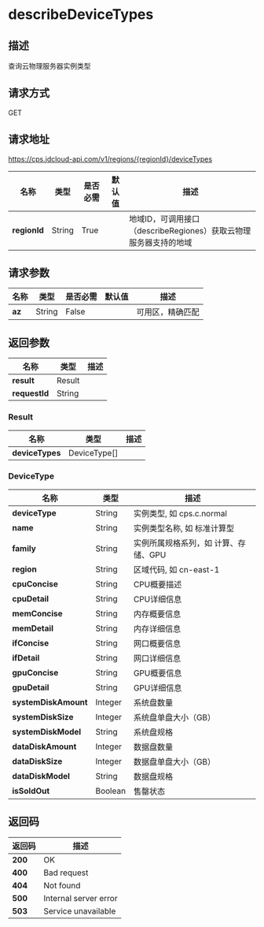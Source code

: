 # describeDeviceTypes


## 描述
查询云物理服务器实例类型

## 请求方式
GET

## 请求地址
https://cps.jdcloud-api.com/v1/regions/{regionId}/deviceTypes

|名称|类型|是否必需|默认值|描述|
|---|---|---|---|---|
|**regionId**|String|True| |地域ID，可调用接口（describeRegiones）获取云物理服务器支持的地域|

## 请求参数
|名称|类型|是否必需|默认值|描述|
|---|---|---|---|---|
|**az**|String|False| |可用区，精确匹配|


## 返回参数
|名称|类型|描述|
|---|---|---|
|**result**|Result| |
|**requestId**|String| |

### Result
|名称|类型|描述|
|---|---|---|
|**deviceTypes**|DeviceType[]| |
### DeviceType
|名称|类型|描述|
|---|---|---|
|**deviceType**|String|实例类型, 如 cps.c.normal|
|**name**|String|实例类型名称, 如 标准计算型|
|**family**|String|实例所属规格系列，如 计算、存储、GPU|
|**region**|String|区域代码, 如 cn-east-1|
|**cpuConcise**|String|CPU概要描述|
|**cpuDetail**|String|CPU详细信息|
|**memConcise**|String|内存概要信息|
|**memDetail**|String|内存详细信息|
|**ifConcise**|String|网口概要信息|
|**ifDetail**|String|网口详细信息|
|**gpuConcise**|String|GPU概要信息|
|**gpuDetail**|String|GPU详细信息|
|**systemDiskAmount**|Integer|系统盘数量|
|**systemDiskSize**|Integer|系统盘单盘大小（GB）|
|**systemDiskModel**|String|系统盘规格|
|**dataDiskAmount**|Integer|数据盘数量|
|**dataDiskSize**|Integer|数据盘单盘大小（GB）|
|**dataDiskModel**|String|数据盘规格|
|**isSoldOut**|Boolean|售罄状态|

## 返回码
|返回码|描述|
|---|---|
|**200**|OK|
|**400**|Bad request|
|**404**|Not found|
|**500**|Internal server error|
|**503**|Service unavailable|
